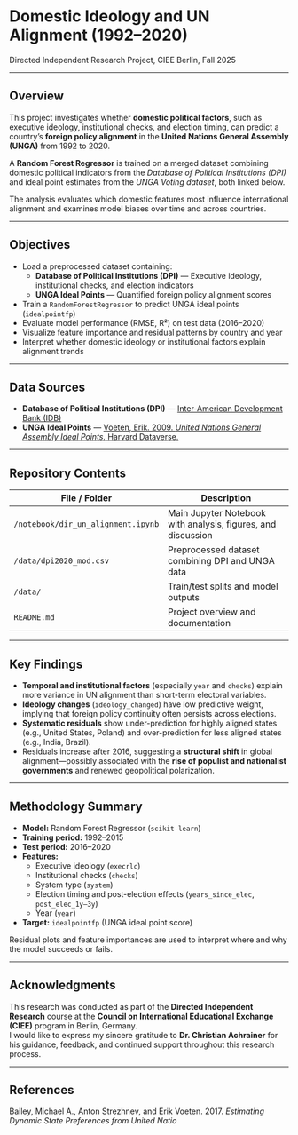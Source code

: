 # Domestic Ideology and UN Alignment (1992–2020)
Directed Independent Research Project, CIEE Berlin, Fall 2025

---

## Overview
This project investigates whether **domestic political factors**, such as executive ideology, institutional checks, and election timing, can predict a country’s **foreign policy alignment** in the **United Nations General Assembly (UNGA)** from 1992 to 2020.  

A **Random Forest Regressor** is trained on a merged dataset combining domestic political indicators from the *Database of Political Institutions (DPI)* and ideal point estimates from the *UNGA Voting dataset*, both linked below.

The analysis evaluates which domestic features most influence international alignment and examines model biases over time and across countries.

---

## Objectives
- Load a preprocessed dataset containing:  
  - **Database of Political Institutions (DPI)** — Executive ideology, institutional checks, and election indicators  
  - **UNGA Ideal Points** — Quantified foreign policy alignment scores  
- Train a `RandomForestRegressor` to predict UNGA ideal points (`idealpointfp`)  
- Evaluate model performance (RMSE, R²) on test data (2016–2020)  
- Visualize feature importance and residual patterns by country and year  
- Interpret whether domestic ideology or institutional factors explain alignment trends

---

## Data Sources
- **Database of Political Institutions (DPI)** — [Inter-American Development Bank (IDB)](https://www.iadb.org/en/knowledge-resources/research-idb/research-datasets/database-political-institutions)  
- **UNGA Ideal Points** — [Voeten, Erik. 2009. *United Nations General Assembly Ideal Points.* Harvard Dataverse.](https://doi.org/10.7910/DVN/LEJUQZ)

---

## Repository Contents
| File / Folder | Description |
|----------------|--------------|
| `/notebook/dir_un_alignment.ipynb` | Main Jupyter Notebook with analysis, figures, and discussion |
| `/data/dpi2020_mod.csv` | Preprocessed dataset combining DPI and UNGA data |
| `/data/` | Train/test splits and model outputs |
| `README.md` | Project overview and documentation |

---

## Key Findings
- **Temporal and institutional factors** (especially `year` and `checks`) explain more variance in UN alignment than short-term electoral variables.  
- **Ideology changes** (`ideology_changed`) have low predictive weight, implying that foreign policy continuity often persists across elections.  
- **Systematic residuals** show under-prediction for highly aligned states (e.g., United States, Poland) and over-prediction for less aligned states (e.g., India, Brazil).  
- Residuals increase after 2016, suggesting a **structural shift** in global alignment—possibly associated with the **rise of populist and nationalist governments** and renewed geopolitical polarization.

---

## Methodology Summary
- **Model:** Random Forest Regressor (`scikit-learn`)  
- **Training period:** 1992–2015  
- **Test period:** 2016–2020  
- **Features:**  
  - Executive ideology (`execrlc`)  
  - Institutional checks (`checks`)  
  - System type (`system`)  
  - Election timing and post-election effects (`years_since_elec`, `post_elec_1y–3y`)  
  - Year (`year`)  
- **Target:** `idealpointfp` (UNGA ideal point score)  

Residual plots and feature importances are used to interpret where and why the model succeeds or fails.

---

## Acknowledgments
This research was conducted as part of the **Directed Independent Research** course at the **Council on International Educational Exchange (CIEE)** program in Berlin, Germany.  
I would like to express my sincere gratitude to **Dr. Christian Achrainer** for his guidance, feedback, and continued support throughout this research process.

---

## References
Bailey, Michael A., Anton Strezhnev, and Erik Voeten. 2017. *Estimating Dynamic State Preferences from United Natio*
